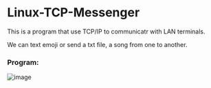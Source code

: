 # Linux-TCP-Messenger
This is a program that use TCP/IP to communicatr with LAN terminals.

We can text emoji or send a txt file, a song from one to another.

### Program:

![image](https://user-images.githubusercontent.com/63699663/186831027-d1bebe58-34f2-4612-aad7-1c31fbe397a2.png)
